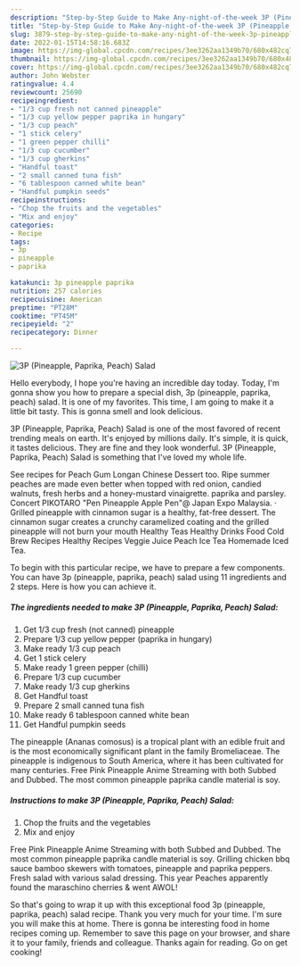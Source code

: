 ```yaml
---
description: "Step-by-Step Guide to Make Any-night-of-the-week 3P (Pineapple, Paprika, Peach) Salad"
title: "Step-by-Step Guide to Make Any-night-of-the-week 3P (Pineapple, Paprika, Peach) Salad"
slug: 3879-step-by-step-guide-to-make-any-night-of-the-week-3p-pineapple-paprika-peach-salad
date: 2022-01-15T14:58:16.683Z
image: https://img-global.cpcdn.com/recipes/3ee3262aa1349b70/680x482cq70/3p-pineapple-paprika-peach-salad-recipe-main-photo.jpg
thumbnail: https://img-global.cpcdn.com/recipes/3ee3262aa1349b70/680x482cq70/3p-pineapple-paprika-peach-salad-recipe-main-photo.jpg
cover: https://img-global.cpcdn.com/recipes/3ee3262aa1349b70/680x482cq70/3p-pineapple-paprika-peach-salad-recipe-main-photo.jpg
author: John Webster
ratingvalue: 4.4
reviewcount: 25690
recipeingredient:
- "1/3 cup fresh not canned pineapple"
- "1/3 cup yellow pepper paprika in hungary"
- "1/3 cup peach"
- "1 stick celery"
- "1 green pepper chilli"
- "1/3 cup cucumber"
- "1/3 cup gherkins"
- "Handful toast"
- "2 small canned tuna fish"
- "6 tablespoon canned white bean"
- "Handful pumpkin seeds"
recipeinstructions:
- "Chop the fruits and the vegetables"
- "Mix and enjoy"
categories:
- Recipe
tags:
- 3p
- pineapple
- paprika

katakunci: 3p pineapple paprika 
nutrition: 257 calories
recipecuisine: American
preptime: "PT28M"
cooktime: "PT45M"
recipeyield: "2"
recipecategory: Dinner

---
```



![3P (Pineapple, Paprika, Peach) Salad](https://img-global.cpcdn.com/recipes/3ee3262aa1349b70/680x482cq70/3p-pineapple-paprika-peach-salad-recipe-main-photo.jpg)

Hello everybody, I hope you're having an incredible day today. Today, I'm gonna show you how to prepare a special dish, 3p (pineapple, paprika, peach) salad. It is one of my favorites. This time, I am going to make it a little bit tasty. This is gonna smell and look delicious.

3P (Pineapple, Paprika, Peach) Salad is one of the most favored of recent trending meals on earth. It's enjoyed by millions daily. It's simple, it is quick, it tastes delicious. They are fine and they look wonderful. 3P (Pineapple, Paprika, Peach) Salad is something that I've loved my whole life.

See recipes for Peach Gum Longan Chinese Dessert too. Ripe summer peaches are made even better when topped with red onion, candied walnuts, fresh herbs and a honey-mustard vinaigrette. paprika and parsley. Concert PIKOTARO &#34;Pen Pineapple Apple Pen&#34;@ Japan Expo Malaysia. · Grilled pineapple with cinnamon sugar is a healthy, fat-free dessert. The cinnamon sugar creates a crunchy caramelized coating and the grilled pineapple will not burn your mouth Healthy Teas Healthy Drinks Food Cold Brew Recipes Healthy Recipes Veggie Juice Peach Ice Tea Homemade Iced Tea.


To begin with this particular recipe, we have to prepare a few components. You can have 3p (pineapple, paprika, peach) salad using 11 ingredients and 2 steps. Here is how you can achieve it.

<!--inarticleads1-->

##### The ingredients needed to make 3P (Pineapple, Paprika, Peach) Salad:

1. Get 1/3 cup fresh (not canned) pineapple
1. Prepare 1/3 cup yellow pepper (paprika in hungary)
1. Make ready 1/3 cup peach
1. Get 1 stick celery
1. Make ready 1 green pepper (chilli)
1. Prepare 1/3 cup cucumber
1. Make ready 1/3 cup gherkins
1. Get Handful toast
1. Prepare 2 small canned tuna fish
1. Make ready 6 tablespoon canned white bean
1. Get Handful pumpkin seeds


The pineapple (Ananas comosus) is a tropical plant with an edible fruit and is the most economically significant plant in the family Bromeliaceae. The pineapple is indigenous to South America, where it has been cultivated for many centuries. Free Pink Pineapple Anime Streaming with both Subbed and Dubbed. The most common pineapple paprika candle material is soy. 

<!--inarticleads2-->

##### Instructions to make 3P (Pineapple, Paprika, Peach) Salad:

1. Chop the fruits and the vegetables
1. Mix and enjoy


Free Pink Pineapple Anime Streaming with both Subbed and Dubbed. The most common pineapple paprika candle material is soy. Grilling chicken bbq sauce bamboo skewers with tomatoes, pineapple and paprika peppers. Fresh salad with various salad dressing. This year Peaches apparently found the maraschino cherries &amp; went AWOL! 

So that's going to wrap it up with this exceptional food 3p (pineapple, paprika, peach) salad recipe. Thank you very much for your time. I'm sure you will make this at home. There is gonna be interesting food in home recipes coming up. Remember to save this page on your browser, and share it to your family, friends and colleague. Thanks again for reading. Go on get cooking!
